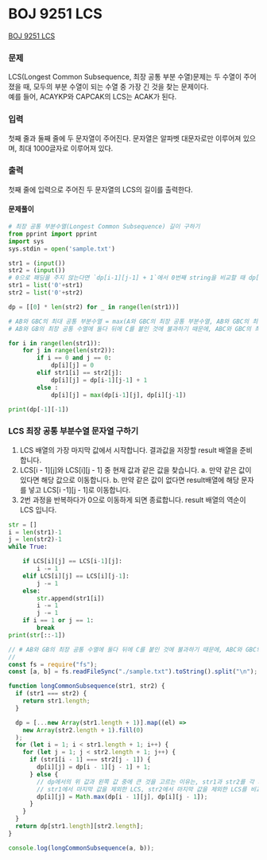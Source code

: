 # BOJ 9251 LCS

[BOJ 9251 LCS](https://www.acmicpc.net/problem/9251)

### 문제

LCS(Longest Common Subsequence, 최장 공통 부분 수열)문제는 두 수열이 주어졌을 때, 모두의 부분 수열이 되는 수열 중 가장 긴 것을 찾는 문제이다.  
예를 들어, ACAYKP와 CAPCAK의 LCS는 ACAK가 된다.

### 입력

첫째 줄과 둘째 줄에 두 문자열이 주어진다. 문자열은 알파벳 대문자로만 이루어져 있으며, 최대 1000글자로 이루어져 있다.

### 출력

첫째 줄에 입력으로 주어진 두 문자열의 LCS의 길이를 출력한다.

#### 문제풀이

```python
# 최장 공통 부분수열(Longest Common Subsequence) 길이 구하기
from pprint import pprint
import sys
sys.stdin = open('sample.txt')

str1 = (input())
str2 = (input())
# 0으로 패딩을 주지 않는다면 `dp[i-1][j-1] + 1`에서 0번째 string을 비교할 때 dp[-1][0]의 값을 가져와서 비교 대상이 옳지 않다. 따라서 패딩을 꼭 주어야 한다.
str1 = list('0'+str1)
str2 = list('0'+str2)

dp = [[0] * len(str2) for _ in range(len(str1))]

# AB와 GBC의 최대 공통 부분수열 = max(A와 GBC의 최장 공통 부분수열, AB와 GBC의 최장 공통 부분수열)
# AB와 GB의 최장 공통 수열에 둘다 뒤에 C를 붙인 것에 불과하기 때문에, ABC와 GBC의 최대 공통 부분수열 = AB와 GB의 최대 공통 부분수열 + 1

for i in range(len(str1)):
    for j in range(len(str2)):
        if i == 0 and j == 0:
            dp[i][j] = 0
        elif str1[i] == str2[j]:
            dp[i][j] = dp[i-1][j-1] + 1
        else :
            dp[i][j] = max(dp[i-1][j], dp[i][j-1])

print(dp[-1][-1])
```

### LCS 최장 공통 부분수열 문자열 구하기

1. LCS 배열의 가장 마지막 값에서 시작합니다. 결과값을 저장할 result 배열을 준비합니다.
2. LCS[i - 1][j]와 LCS[i][j - 1] 중 현재 값과 같은 값을 찾습니다.
   a. 만약 같은 값이 있다면 해당 값으로 이동합니다.
   b. 만약 같은 값이 없다면 result배열에 해당 문자를 넣고 LCS[i -1][j - 1]로 이동합니다.
3. 2번 과정을 반복하다가 0으로 이동하게 되면 종료합니다. result 배열의 역순이 LCS 입니다.

```python
str = []
i = len(str1)-1
j = len(str2)-1
while True:

    if LCS[i][j] == LCS[i-1][j]:
        i -= 1
    elif LCS[i][j] == LCS[i][j-1]:
        j -= 1
    else:
        str.append(str1[i])
        i -= 1
        j -= 1
    if i == 1 or j == 1:
        break
print(str[::-1])
```

```js
// # AB와 GB의 최장 공통 수열에 둘다 뒤에 C를 붙인 것에 불과하기 때문에, ABC와 GBC의 최대 공통 부분수열 = AB와 GB의 최대 공통 부분수열 + 1
//
const fs = require("fs");
const [a, b] = fs.readFileSync("./sample.txt").toString().split("\n");

function longCommonSubsequence(str1, str2) {
  if (str1 === str2) {
    return str1.length;
  }

  dp = [...new Array(str1.length + 1)].map((el) =>
    new Array(str2.length + 1).fill(0)
  );
  for (let i = 1; i < str1.length + 1; i++) {
    for (let j = 1; j < str2.length + 1; j++) {
      if (str1[i - 1] === str2[j - 1]) {
        dp[i][j] = dp[i - 1][j - 1] + 1;
      } else {
        // dp에서의 위 값과 왼쪽 값 중에 큰 것을 고르는 이유는, str1과 str2를 각 자리를 비교하기 때문에
        // str1에서 마지막 값을 제외한 LCS, str2에서 마지막 값을 제외한 LCS를 비교하여 더 큰 값을 선택하는 것
        dp[i][j] = Math.max(dp[i - 1][j], dp[i][j - 1]);
      }
    }
  }
  return dp[str1.length][str2.length];
}

console.log(longCommonSubsequence(a, b));
```
